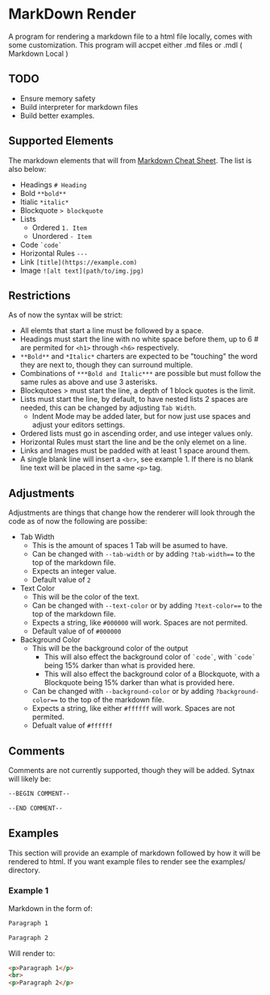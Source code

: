 # MarkDown Render

A program for rendering a markdown file to a html file locally, comes with some customization. This program will accpet either .md files or .mdl ( Markdown Local )

## TODO

- Ensure memory safety
- Build interpreter for markdown files
- Build better examples.

## Supported Elements

The markdown elements that will from [Markdown Cheat Sheet](www.markdownguide.org/cheat-sheet/). The list is also below:
- Headings `# Heading`
- Bold `**bold**`
- Itialic `*italic*`
- Blockquote `> blockquote`
- Lists
  - Ordered `1. Item`
  - Unordered `- Item`
- Code `` `code` ``
- Horizontal Rules `---`
- Link `[title](https://example.com)`
- Image `![alt text](path/to/img.jpg)`

## Restrictions

As of now the syntax will be strict:
- All elemts that start a line must be followed by a space.
- Headings must start the line with no white space before them, up to 6 \# are permited for `<h1>` through `<h6>` respectively.
- `**Bold**` and `*Italic*` charters are expected to be "touching" the word they are next to, though they can surround multiple.
- Combinations of `***Bold and Italic***` are possible but must follow the same rules as above and use 3 asterisks.
- Blockqutoes \> must start the line, a depth of 1 block quotes is the limit.
- Lists must start the line, by default, to have nested lists 2 spaces are needed, this can be changed by adjusting `Tab Width`.
  - Indent Mode may be added later, but for now just use spaces and adjust your editors settings.
- Ordered lists must go in ascending order, and use integer values only.
- Horizontal Rules must start the line and be the only elemet on a line.
- Links and Images must be padded with at least 1 space around them.
- A single blank line will insert a `<br>`, see example 1. If there is no blank line text will be placed in the same `<p>` tag.

## Adjustments

Adjustments are things that change how the renderer will look through the code as of now the following are possibe:
- Tab Width
  - This is the amount of spaces 1 Tab will be asumed to have.
  - Can be changed with `--tab-width` or by adding `?tab-width==` to the top of the markdown file.
  - Expects an integer value.
  - Default value of `2`
- Text Color
  - This will be the color of the text.
  - Can be changed with `--text-color` or by adding `?text-color==` to the top of the markdown file.
  - Expects a string, like `#000000` will work. Spaces are not permited.
  - Default value of of `#000000`
- Background Color
  - This will be the background color of the output
    - This will also effect the background color of `` `code` ``, with `` `code` `` being 15% darker than what is provided here.
    - This will also effect the background color of a Blockquote, with a Blockquote being 15% darker than what is provided here.
  - Can be changed with `--background-color` or by adding `?background-color==` to the top of the markdown file.
  - Expects a string, like either `#ffffff` will work. Spaces are not permited.
  - Defualt value of `#ffffff`

## Comments

Comments are not currently supported, though they will be added. Sytnax will likely be:

```markdown
--BEGIN COMMENT--

--END COMMENT--
```


## Examples

This section will provide an example of markdown followed by how it will be rendered to html. If you want example files to render see the examples/ directory.

### Example 1

Markdown in the form of:

```markdown
Paragraph 1

Paragraph 2
```

Will render to:

```html
<p>Paragraph 1</p>
<br>
<p>Paragraph 2</p>
```
